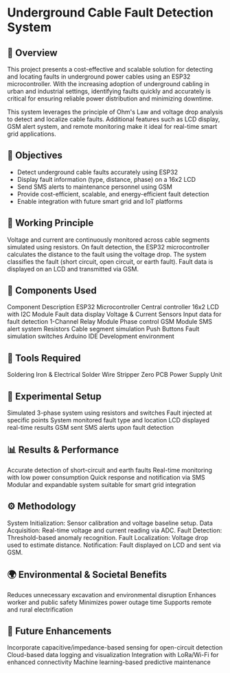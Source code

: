 # Underground Cable Fault Detection System

## 📑 Overview
This project presents a cost-effective and scalable solution for detecting and locating faults in underground power cables using an ESP32 microcontroller. With the increasing adoption of underground cabling in urban and industrial settings, identifying faults quickly and accurately is critical for ensuring reliable power distribution and minimizing downtime.

This system leverages the principle of Ohm's Law and voltage drop analysis to detect and localize cable faults. Additional features such as LCD display, GSM alert system, and remote monitoring make it ideal for real-time smart grid applications.

## 🎯 Objectives
- Detect underground cable faults accurately using ESP32
- Display fault information (type, distance, phase) on a 16x2 LCD
- Send SMS alerts to maintenance personnel using GSM
- Provide cost-efficient, scalable, and energy-efficient fault detection
- Enable integration with future smart grid and IoT platforms

## 🧠 Working Principle
Voltage and current are continuously monitored across cable segments simulated using resistors.
On fault detection, the ESP32 microcontroller calculates the distance to the fault using the voltage drop.
The system classifies the fault (short circuit, open circuit, or earth fault).
Fault data is displayed on an LCD and transmitted via GSM.

## 🔧 Components Used
Component	Description
ESP32 Microcontroller	Central controller
16x2 LCD with I2C Module	Fault data display
Voltage & Current Sensors	Input data for fault detection
1-Channel Relay Module	Phase control
GSM Module	SMS alert system
Resistors	Cable segment simulation
Push Buttons	Fault simulation switches
Arduino IDE	Development environment

## 🔩 Tools Required
Soldering Iron & Electrical Solder
Wire Stripper
Zero PCB
Power Supply Unit

## 🧪 Experimental Setup
Simulated 3-phase system using resistors and switches
Fault injected at specific points
System monitored fault type and location
LCD displayed real-time results
GSM sent SMS alerts upon fault detection

## 📊 Results & Performance
Accurate detection of short-circuit and earth faults
Real-time monitoring with low power consumption
Quick response and notification via SMS
Modular and expandable system suitable for smart grid integration

## ⚙️ Methodology
System Initialization: Sensor calibration and voltage baseline setup.
Data Acquisition: Real-time voltage and current reading via ADC.
Fault Detection: Threshold-based anomaly recognition.
Fault Localization: Voltage drop used to estimate distance.
Notification: Fault displayed on LCD and sent via GSM.

## 🌍 Environmental & Societal Benefits
Reduces unnecessary excavation and environmental disruption
Enhances worker and public safety
Minimizes power outage time
Supports remote and rural electrification

## 🔮 Future Enhancements
Incorporate capacitive/impedance-based sensing for open-circuit detection
Cloud-based data logging and visualization
Integration with LoRa/Wi-Fi for enhanced connectivity
Machine learning-based predictive maintenance
